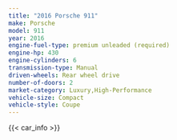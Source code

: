 ```yaml
---
title: "2016 Porsche 911"
make: Porsche
model: 911
year: 2016
engine-fuel-type: premium unleaded (required)
engine-hp: 430
engine-cylinders: 6
transmission-type: Manual
driven-wheels: Rear wheel drive
number-of-doors: 2
market-category: Luxury,High-Performance
vehicle-size: Compact
vehicle-style: Coupe
---
```


{{< car_info >}}
